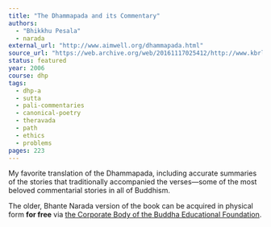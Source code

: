 ```yaml
---
title: "The Dhammapada and its Commentary"
authors:
  - "Bhikkhu Pesala"
  - narada
external_url: "http://www.aimwell.org/dhammapada.html"
source_url: "https://web.archive.org/web/20161117025412/http://www.kbrl.gov.mm/book/details/000469"
status: featured
year: 2006
course: dhp
tags:
  - dhp-a
  - sutta
  - pali-commentaries
  - canonical-poetry
  - theravada
  - path
  - ethics
  - problems
pages: 223
---
```


My favorite translation of the Dhammapada, including accurate summaries of the stories that traditionally accompanied the verses—some of the most beloved commentarial stories in all of Buddhism.

The older, Bhante Narada version of the book can be acquired in physical form **for free** via [the Corporate Body of the Buddha Educational Foundation](https://www-old.budaedu.org/en/book/).
